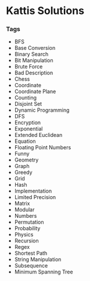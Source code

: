 # Kattis Solutions
### Tags
+ BFS
+ Base Conversion
+ Binary Search
+ Bit Manipulation
+ Brute Force
+ Bad Description
+ Chess
+ Coordinate
+ Coordinate Plane
+ Counting
+ Disjoint Set
+ Dynamic Programming
+ DFS
+ Encryption
+ Exponential
+ Extended Euclidean
+ Equation
+ Floating Point Numbers
+ Funny
+ Geometry
+ Graph
+ Greedy
+ Grid
+ Hash
+ Implementation
+ Limited Precision
+ Matrix
+ Modular
+ Numbers
+ Permutation
+ Probability
+ Physics
+ Recursion
+ Regex
+ Shortest Path
+ String Manipulation
+ Subsequence
+ Minimum Spanning Tree
